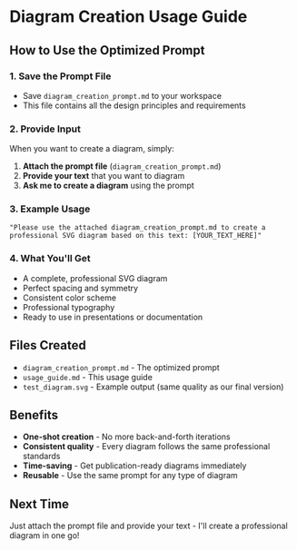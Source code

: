 # Diagram Creation Usage Guide

## How to Use the Optimized Prompt

### 1. Save the Prompt File
- Save `diagram_creation_prompt.md` to your workspace
- This file contains all the design principles and requirements

### 2. Provide Input
When you want to create a diagram, simply:

1. **Attach the prompt file** (`diagram_creation_prompt.md`)
2. **Provide your text** that you want to diagram
3. **Ask me to create a diagram** using the prompt

### 3. Example Usage
```
"Please use the attached diagram_creation_prompt.md to create a professional SVG diagram based on this text: [YOUR_TEXT_HERE]"
```

### 4. What You'll Get
- A complete, professional SVG diagram
- Perfect spacing and symmetry
- Consistent color scheme
- Professional typography
- Ready to use in presentations or documentation

## Files Created
- `diagram_creation_prompt.md` - The optimized prompt
- `usage_guide.md` - This usage guide
- `test_diagram.svg` - Example output (same quality as our final version)

## Benefits
- **One-shot creation** - No more back-and-forth iterations
- **Consistent quality** - Every diagram follows the same professional standards
- **Time-saving** - Get publication-ready diagrams immediately
- **Reusable** - Use the same prompt for any type of diagram

## Next Time
Just attach the prompt file and provide your text - I'll create a professional diagram in one go!
